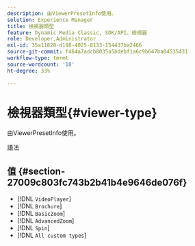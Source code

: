 ```yaml
---
description: 由ViewerPresetInfo使用。
solution: Experience Manager
title: 檢視器類型
feature: Dynamic Media Classic, SDK/API，檢視器
role: Developer,Administrator
exl-id: 35a11828-d188-4025-8133-154437ba2466
source-git-commit: f464a7adcb8035a5bdebf1a6c9b647ba04535431
workflow-type: tm+mt
source-wordcount: '18'
ht-degree: 33%

---
```


# 檢視器類型{#viewer-type}

由ViewerPresetInfo使用。

語法

## 值 {#section-27009c803fc743b2b41b4e9646de076f}

* [!DNL `VideoPlayer`]
* [!DNL `Brochure`]
* [!DNL `BasicZoom`]
* [!DNL `AdvancedZoom`]
* [!DNL `Spin`]
* [!DNL `All custom types`]

